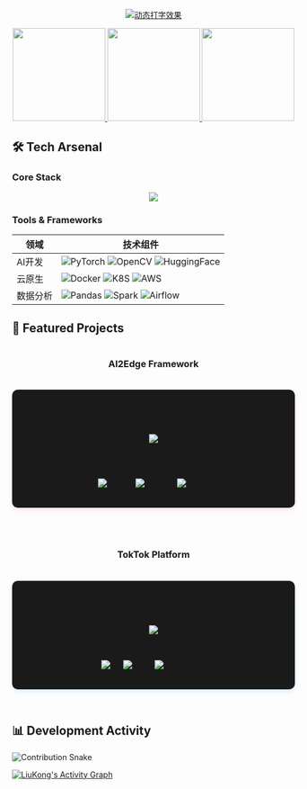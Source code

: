 <!-- 头部动态区 -->
<p align="center">
  <a href="https://git.io/typing-svg">
    <img src="https://readme-typing-svg.demolab.com?font=Fira+Code&weight=600&size=26&pause=1000&color=FF79C6&width=600&lines=Hello+Everyone👋+This's+My+Farm👨‍🌾;Developing🎤+Building🏃‍♂️+Test🕶+Upload🏀;I+am+working+🐮+🐴;NO+Bug+No+Bug+No+Bug" alt="动态打字效果" />
  </a>
</p>

<!-- 数据卡片组合 -->
<div align="center">
  <a href="https://github.com/liu-kong">
    <img height="165" src="https://github-readme-stats.vercel.app/api?username=liu-kong&show_icons=true&theme=radical&include_all_commits=true&count_private=true&custom_title=Dev+Metrics&hide=issues" />
    <img height="165" src="https://github-readme-stats.vercel.app/api/top-langs/?username=liu-kong&layout=compact&theme=radical&hide=Jupyter%20Notebook&langs_count=6" />
    <img height="165" src="https://streak-stats.demolab.com/?user=liu-kong&theme=radical&hide_border=true" />
  </a>
</div>

## 🛠️ Tech Arsenal

### Core Stack
<p align="center">
  <img src="https://skillicons.dev/icons?i=py,tensorflow,pytorch,flask,fastapi,docker,kubernetes,aws,gcp,git,github,linux" />
</p>

### Tools & Frameworks
| 领域        | 技术组件                                                                 |
|-------------|-------------------------------------------------------------------------|
| AI开发      | ![PyTorch](https://img.shields.io/badge/-PyTorch-EE4C2C?logo=pytorch) ![OpenCV](https://img.shields.io/badge/-OpenCV-5C3EE8?logo=opencv) ![HuggingFace](https://img.shields.io/badge/-HuggingFace-FFD21E?logo=huggingface) |
| 云原生      | ![Docker](https://img.shields.io/badge/-Docker-2496ED?logo=docker) ![K8S](https://img.shields.io/badge/-Kubernetes-326CE5?logo=kubernetes) ![AWS](https://img.shields.io/badge/-AWS-232F3E?logo=amazonaws) |
| 数据分析    | ![Pandas](https://img.shields.io/badge/-Pandas-150458?logo=pandas) ![Spark](https://img.shields.io/badge/-Spark-E25A1C?logo=apachespark) ![Airflow](https://img.shields.io/badge/-Airflow-017CEE?logo=apacheairflow) |


## 🚀 Featured Projects

<div align="center" style="display: flex; gap: 20px; flex-wrap: wrap; justify-content: center;">

### AI2Edge Framework
<div style="flex: 1; min-width: 400px; background: #1a1a1a; padding: 20px; border-radius: 10px; box-shadow: 0 4px 8px rgba(255,121,198,0.2); margin-bottom: 30px;">
  <a href="https://github.com/liu-kong/AI2Edge">
    <h3>🤖 AI2Edge: ML Deployment Framework</h3>
    <img src="https://github-readme-stats.vercel.app/api/pin/?username=liu-kong&repo=AI2Edge&theme=radical&show_owner=true">
  </a>
  <p>End-to-end solution for deploying machine learning models to edge devices with:</p>
  <div style="margin: 15px 0;">
    <img src="https://img.shields.io/badge/Python-3.10%2B-blue?logo=python" alt="Python">
    <img src="https://img.shields.io/badge/PyTorch-2.0%2B-EE4C2C?logo=pytorch" alt="PyTorch">
    <img src="https://img.shields.io/badge/ONNX-1.13%2B-005BAC?logo=onnx" alt="ONNX">
  </div>
</div>

### TokTok Platform
<div style="flex: 1; min-width: 400px; background: #1a1a1a; padding: 20px; border-radius: 10px; box-shadow: 0 4px 8px rgba(79,192,255,0.2); margin-bottom: 30px;">
  <a href="https://github.com/liu-kong/toktok">
    <h3>💬 TokTok: Real-time Messaging</h3>
    <img src="https://github-readme-stats.vercel.app/api/pin/?username=liu-kong&repo=toktok&theme=radical&show_owner=true">
  </a>
  <p>High-performance messaging platform featuring:</p>
  <div style="margin: 15px 0;">
    <img src="https://img.shields.io/badge/Go-1.20%2B-00ADD8?logo=go" alt="Go">
    <img src="https://img.shields.io/badge/Redis-7.0%2B-DC382D?logo=redis" alt="Redis">
    <img src="https://img.shields.io/badge/WebSocket-✓-green?logo=websocket" alt="WebSocket">
  </div>
</div>

</div>

## 📊 Development Activity

![Contribution Snake](https://raw.githubusercontent.com/liu-kong/liu-kong/main/dist/github-contribution-grid-snake.svg)


<!-- 动态活动图 -->
[![LiuKong's Activity Graph](https://github-readme-activity-graph.vercel.app/graph?username=liu-kong&theme=react-dark&area=true&radius=16)](https://github.com/liu-kong)
